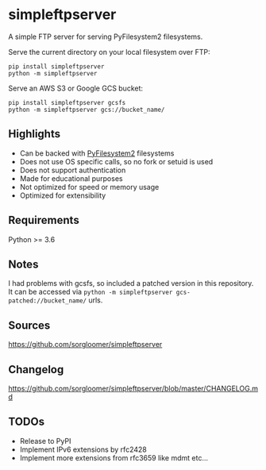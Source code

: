 simpleftpserver
===============

A simple FTP server for serving PyFilesystem2 filesystems.

Serve the current directory on your local filesystem over FTP:

    pip install simpleftpserver
    python -m simpleftpserver

Serve an AWS S3 or Google GCS bucket:

    pip install simpleftpserver gcsfs
    python -m simpleftpserver gcs://bucket_name/


Highlights
----------

 * Can be backed with [PyFilesystem2](https://www.pyfilesystem.org/)
   filesystems
 * Does not use OS specific calls, so no fork or setuid is used
 * Does not support authentication
 * Made for educational purposes
 * Not optimized for speed or memory usage
 * Optimized for extensibility


Requirements
------------

Python >= 3.6


Notes
-----

I had problems with gcsfs, so included a patched version in this repository. It
can be accessed via `python -m simpleftpserver gcs-patched://bucket_name/` urls.


Sources
-------

https://github.com/sorgloomer/simpleftpserver


Changelog
-------

https://github.com/sorgloomer/simpleftpserver/blob/master/CHANGELOG.md


TODOs
-----

 * Release to PyPI
 * Implement IPv6 extensions by rfc2428
 * Implement more extensions from rfc3659 like mdmt etc...
